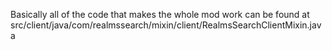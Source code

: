 Basically all of the code that makes the whole mod work can be found at src/client/java/com/realmssearch/mixin/client/RealmsSearchClientMixin.java

